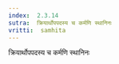```yaml
---
index:  2.3.14
sutra:  क्रियार्थोपपदस्य च कर्मणि स्थानिनः
vritti:  samhita 
---
```


क्रियार्थोपपदस्य च कर्मणि स्थानिनः

